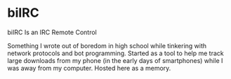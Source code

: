 # biIRC
biIRC Is an IRC Remote Control

Something I wrote out of boredom in high school while tinkering with network protocols and bot programming. Started as a tool to help me track large downloads from my phone (in the early days of smartphones) while I was away from my computer. Hosted here as a memory.
